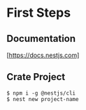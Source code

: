 # First Steps

## Documentation

[https://docs.nestjs.com]

## Crate Project

```
$ npm i -g @nestjs/cli
$ nest new project-name
```